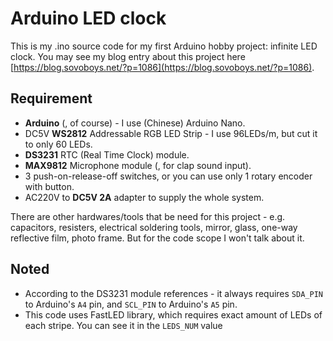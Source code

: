 # Arduino LED clock
This is my .ino source code for my first Arduino hobby project: infinite LED clock.
You may see my blog entry about this project here [https://blog.sovoboys.net/?p=1086](https://blog.sovoboys.net/?p=1086).

## Requirement

 - **Arduino** (, of course) - I use (Chinese) Arduino Nano.
 - DC5V **WS2812** Addressable RGB LED Strip - I use 96LEDs/m, but cut it to only 60 LEDs.
 - **DS3231** RTC (Real Time Clock) module.
 - **MAX9812** Microphone module (, for clap sound input).
 - 3 push-on-release-off switches, or you can use only 1 rotary encoder with button.
 - AC220V to **DC5V 2A** adapter to supply the whole system.

There are other hardwares/tools that be need for this project - e.g. capacitors, resisters, electrical soldering tools, mirror, glass, one-way reflective film, photo frame. But for the code scope I won't talk about it.
## Noted

 - According to the DS3231 module references - it always requires `SDA_PIN` to Arduino's `A4` pin, and `SCL_PIN` to Arduino's `A5` pin.
 - This code uses FastLED library, which requires exact amount of LEDs of each stripe. You can see it in the `LEDS_NUM` value
